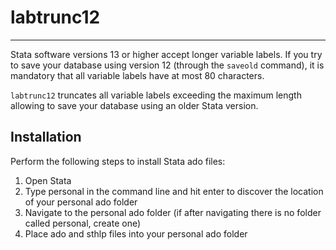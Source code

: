 # labtrunc12
---
Stata software versions 13 or higher accept longer variable labels. If you try to save your database using version 12 (through the `saveold` command), it is mandatory that all variable labels have at most 80 characters.

`labtrunc12` truncates all variable labels exceeding the maximum length allowing to save your database using an older Stata version.

## Installation
Perform the following steps to install Stata ado files:

1. Open Stata
2. Type personal in the command line and hit enter to discover the location of your personal ado folder
3. Navigate to the personal ado folder (if after navigating there is no folder called personal, create one)
4. Place ado and sthlp files into your personal ado folder